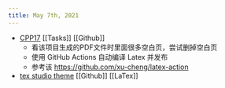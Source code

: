 ```yaml
---
title: May 7th, 2021
---
```


- [CPP17](https://github.com/MeouSker77/Cpp17) [[Tasks]] [[Github]]
	- 看该项目生成的PDF文件时里面很多空白页，尝试删掉空白页
	- 使用 GitHub Actions 自动编译 Latex 并发布
	- 参考该 https://github.com/xu-cheng/latex-action
- [tex studio theme](https://github.com/Francis-Hsu/TeXstudio_Solarized) [[Github]] [[LaTex]]
